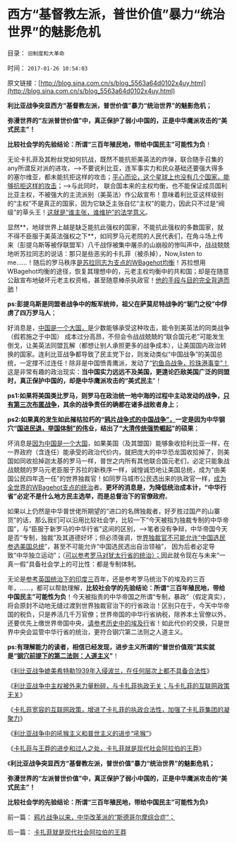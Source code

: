 # 西方“基督教左派，普世价值”暴力“统治世界”的魅影危机

目录： `旧制度和大革命` 

时间： `2017-01-26 10:54:03` 

原文链接：[http://blog.sina.com.cn/s/blog_5563a64d0102x4uy.html](http://blog.sina.com.cn/s/blog_5563a64d0102x4uy.html)

**利比亚战争突显西方“基督教左派，普世价值”暴力“统治世界”的魅影危机；**

**弥漫世界的“左派普世价值”中，真正保护了弱小中国的，正是中华鹰派攻击的“美式民主”！**

**比较社会学的先验结论：所谓“三百年殖民地，带给中国民主”可能性为负**！

无论卡扎菲及其粉丝党如何抗战，既然不能抗拒美英法的炸弹，联合随手召集的any所谓反对派的进攻，——>不要说利比亚，连军事实力和民众基础还要强大得多的塞尔维亚，都未能抗拒这样的攻击；[平心而论，这个星球上也没有几个国家，能够抗拒这样的攻击](../../../2011/4/2/国际法不相信眼泪，主权无弱者.md)；——>与此同时，
联合国本来的主权均衡，也不能保证成员国利比亚主权，不被强大的主流派别（美英法）作公敌宣布！意味着利比亚这样级别的“主权”不是真正的国家，因为它缺乏主张自忆“主权”的能力，因此只不过是“阀级”的草头王！[这就是“谁主张，谁维护”的法学意义](../../../2009/6/14/认清西方社会所谓的人权价值观的真相.md)。

显然**，地球世界上越是缺乏能抗此强权的国家，不能抗此强权的多数国家，就不得不臣服于美英法强权之下**，如同罗马元老院的人民代表们，在角斗场上传来（彭提乌斯等被俘联盟军）八千战俘被集中屠杀的山崩般的惨叫声中，战战兢兢地听苏拉同志的说话：那只是些恶劣的卡扎菲（被杀掉），Now,listen
to me……！随后的罗马秩序[是苏拉同志为支点的WBagehot均衡](../../../2009/8/5/罗马独裁官科尔涅尼乌斯.苏拉和他的近卫军.md)！苏拉想用WBagehot均衡的途径，恢复其理想中的，元老主权均衡中的共和国；却是在随意公敌宣布地破坏元老主权资格，甚至随意棒杀执政官！[他的手段与目的完全背道而驰](../../../2016/12/15/任何民主都是主权均衡，有主权才有契约和诚信；.md)！

**ps:彭提乌斯是同盟者战争中的叛军统帅，祖父在萨莫尼特战争的“轭门之役”中俘虏了四万罗马人**；

好消息是，[中国是一个大国，](https://wp.me/p1tcNC-5q)是少数能够承受这种攻击，能令到美英法的同类战争（假若施之于中国）
成本过分高昂，不但会令战战兢兢的“联合国元老”可能发生倒戈，让美英法同盟瓦解（都想让别人承担更多的战争成本），让美国国内政治转换的国家。连利比亚战争都导致了民主党下台，则发动类似“中国战争”的美国总统，一定撑不过连任！除非是中国愤青鹰派，发动了“[钓鱼岛战争，珍珠港事变”！](https://wp.me/p1tcNC-79)这是非常有趣的政治现实：**当中国实力远远不及美国，更遑论匹敌美国广泛的同盟时，真正保护中国的，却是中华鹰派攻击的“美式民主**”！

**ps1:如果将美国类比罗马，则罗马在政治统一地中海的过程中主动发动的战争，[只有第三次布匿战争](../../../2011/4/22/美英法的第三次布匿战争.md)，其余的战争责任的确都在诸多战败者身上**；

**ps2:如果真的发生如此摧枯拉朽的“[鸦片战争式的中国战争”，](../../../2009/12/21/民智？不开？“长矛大刀对仗洋枪洋炮”.md)一定是因为中华钢穴“[国进民退，举国体制”的伟](../../../2009/9/30/永久性的全国全民总动员.md)业，结出了“[大清传统强势崛起](../../../2011/1/9/“好战而不能战”的“傻逼霸权主义”.md)”的硕果**；

坏消息是[因为中国是一个大国](../../../2009/9/30/中国是一个大国！.md)，如果美国（及其盟国）能够象收拾利比亚一样，在一界政府（含连任）能承受的政治代价内，就把庞大的中华恐龙国收拾掉了，则美国如同收拾掉迦太基的罗马一样，普世之内所有其他联合国元老们，必定只能象战战兢兢的罗马元老臣服于苏拉的新秩序一样，诚惶诚恐地让美国总统，成为“由美国公民四年选一任”的世界独裁官！如同罗马城市公民选出来的执政官一样，[成为全世界的WBagehot支点的统治](../../../2016/11/16/全球进步势力都理想“大同世界，地球钢穴”，各自信仰“俺当领导”；.md)者。**更坏的消息是，为降低统治成本计，“中华行省”必定不是什么地方民主选举，而是总督治下的官僚政府**。

如果以上仍然是中华普世佬所期望的“进口的名牌独裁者，好歹胜过国产的山寨货”的话，那么我们可以沿用比较社会学，比较一下“今天被指为独裁专制的中华帝国”，与“臣服于新罗马的中华行省”这间的区别，——>笔者没有争辩，中华帝国今天是否“专制，独裁”及其道德好坏；但必须强调，世[界独裁官不可能允许“中国选民参选美国总统](../../../2010/11/5/罗马与美式民主有何不同？公侯伯子男贵族何来？.md)”，甚至不可能允许“中国选民选出自治领袖”，
因为后者必定导致“中华独立运动”；（[可以参考罗马对犹太行省的统治）；](../../../2010/11/14/没有异端就没有基督教,基督教诞生和犹太王国.md)因此就令现在与未来“一真一假”具备社会学上的可比性：都是专制体制。

无论是[参考英国统治下的印度三](../../../2012/1/29/英印土地农业税制度之柴明达尔，莱特瓦尔和人民公社.md)百年，还是参考罗马统治下的埃及的三百年，……，都可以帮助理解，**比较社会学的先验结论：所谓“三百年殖民地，带给中国民主”可能性为负**！今天被指责的中华帝国之所谓“专制，暴政”（假定真实），将会原封不动地无缝过渡到世界独裁官治下的行省政治！区别只在于，今天中华帝国的税负，只是养活几千万官僚；世界帝国的中华行省纳税，除养本土官僚以外，还要优先上缴世界帝国中央，[请参考历史中的埃及行](../../../2010/6/3/罗马埃及行省赋税相当于唐明税入或宋清的一半.md)省！如此代价的交换，只是世界中央会监管中华行省的统治，更符合钢穴第二法则之人道主义。

**ps:有理解能力的读者，相信已经发现，进步主义所谓的“普世价值观”其实就是“[钢穴前提下的第二法则：人道主义](../../../2016/11/3/钢穴三大法则，法学解释“人权底线”和“自由”.md)”**！

《[利比亚战争媲美希特勒1939年入侵波兰，在任何层次上都不具备合法性](../../../2017/1/12/利比亚战争媲美希特勒1939年入侵波兰，不具任何合法性.md)》

《[利比亚战争中主权被外来力量粉碎，与卡扎菲执政无关；与卡扎菲的互联网政策无关](../../../2017/1/13/利比亚战争的爆发，与卡扎菲的互联网政策无关；.md)》

《[卡扎菲宽容的互联网政策，增进了卡扎菲的执政合法性，加强了卡扎菲集团的凝聚力](../../../2017/1/15/政治正确对利比亚战争的错误解读.md)》

《[利比亚战争中的吼猴主义和普世主义的进步“吼猴”](../../../2017/1/16/利比亚战争中的吼猴主义和普世的进步“吼猴”；.md)》

《[卡扎菲与王莽的进步和过人之处，卡扎菲就是现代社会阿拉伯的王莽](../../../2017/1/18/卡扎菲就是现代社会阿拉伯的王莽.md)》

《**利比亚战争突显西方“基督教左派，普世价值”暴力“统治世界”的魅影危机；**

**弥漫世界的“左派普世价值”中，真正保护了弱小中国的，正是中华鹰派攻击的“美式民主”！**

**比较社会学的先验结论：所谓“三百年殖民地，带给中国民主”可能性为负**》

前一篇： [鸦片战争以来，中华改革派的“斯德哥尔摩综合症”；](../../../2017/2/4/鸦片战争以来，中华改革派的“斯德哥尔摩综合症”；.md)

后一篇： [卡扎菲就是现代社会阿拉伯的王莽](../../../2017/1/18/卡扎菲就是现代社会阿拉伯的王莽.md)

